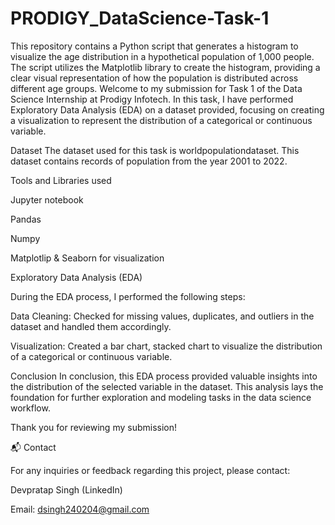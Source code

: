 # PRODIGY_DataScience-Task-1
This repository contains a Python script that generates a histogram to visualize the age distribution in a hypothetical population of 1,000 people. The script utilizes the Matplotlib library to create the histogram, providing a clear visual representation of how the population is distributed across different age groups.
Welcome to my submission for Task 1 of the Data Science Internship at Prodigy Infotech. In this task, I have performed Exploratory Data Analysis (EDA) on a dataset provided, focusing on creating a visualization to represent the distribution of a categorical or continuous variable.

Dataset
The dataset used for this task is worldpopulationdataset. This dataset contains records of population from the year 2001 to 2022.

Tools and Libraries used

Jupyter notebook

Pandas

Numpy

Matplotlip & Seaborn for visualization

Exploratory Data Analysis (EDA)

During the EDA process, I performed the following steps:

Data Cleaning: Checked for missing values, duplicates, and outliers in the dataset and handled them accordingly.

Visualization: Created a bar chart, stacked chart to visualize the distribution of a categorical or continuous variable.

Conclusion
In conclusion, this EDA process provided valuable insights into the distribution of the selected variable in the dataset. This analysis lays the foundation for further exploration and modeling tasks in the data science workflow.

Thank you for reviewing my submission!

📬 Contact

For any inquiries or feedback regarding this project, please contact:

Devpratap Singh (LinkedIn)

Email: dsingh240204@gmail.com
